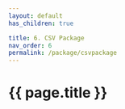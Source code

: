 ```yaml
---
layout: default
has_children: true

title: 6. CSV Package
nav_order: 6
permalink: /package/csvpackage
---
```


# {{ page.title }}
